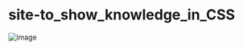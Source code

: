 # site-to_show_knowledge_in_CSS
![image](https://github.com/IsaIaS-devpro/site-to_show_knowledge_in_CSS/assets/139881341/d5b412ab-c243-43a1-ac30-2c93e2f40ba3)
